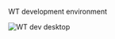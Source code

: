 WT development environment


![WT dev
desktop](https://raw.github.com/hernad/FIT_WT/master/dev_env/wt_win_dev_env.png)

